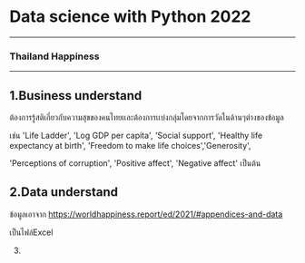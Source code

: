 # Data science with Python 2022
------
### Thailand Happiness
-----
1.Business understand
------
ต้องการรู้สติเกี่ยวกับความสุขของคนไทยเเละต้องการเเบ่งกลุ่มโดยจากการวัดในด้านๆต่างของข้อมูล

เช่น 'Life Ladder', 'Log GDP per capita', 'Social support', 'Healthy life expectancy at birth', 'Freedom to make life choices','Generosity', 

'Perceptions of corruption', 'Positive affect', 'Negative affect' เป็นต้น 

2.Data understand
------
ข้อมูลเอาจาก https://worldhappiness.report/ed/2021/#appendices-and-data 

เป็นไฟล์Excel 

3.









